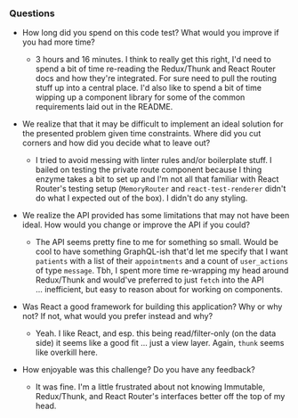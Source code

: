 ### Questions

* How long did you spend on this code test? What would you improve if you had more time?

  * 3 hours and 16 minutes. I think to really get this right, I'd need to spend a bit of time re-reading the Redux/Thunk and React Router docs and how they're integrated. For sure need to pull the routing stuff up into a central place. I'd also like to spend a bit of time wipping up a component library for some of the common requirements laid out in the README.

* We realize that that it may be difficult to implement an ideal solution for the presented problem given time constraints. Where did you cut corners and how did you decide what to leave out?

  * I tried to avoid messing with linter rules and/or boilerplate stuff. I bailed on testing the private route component because I thing enzyme takes a bit to set up and I'm not all that familiar with React Router's testing setup (`MemoryRouter` and `react-test-renderer` didn't do what I expected out of the box). I didn't do any styling.

* We realize the API provided has some limitations that may not have been ideal. How would you change or improve the API if you could?

  * The API seems pretty fine to me for something so small. Would be cool to have something GraphQL-ish that'd let me specify that I want `patients` with a list of their `appointments` and a count of `user_actions` of type `message`. Tbh, I spent more time re-wrapping my head around Redux/Thunk and would've preferred to just `fetch` into the API … inefficient, but easy to reason about for working on components.

* Was React a good framework for building this application? Why or why not? If not, what would you prefer instead and why?

  * Yeah. I like React, and esp. this being read/filter-only (on the data side) it seems like a good fit … just a view layer. Again, `thunk` seems like overkill here.

* How enjoyable was this challenge? Do you have any feedback?

  * It was fine. I'm a little frustrated about not knowing Immutable, Redux/Thunk, and React Router's interfaces better off the top of my head.
